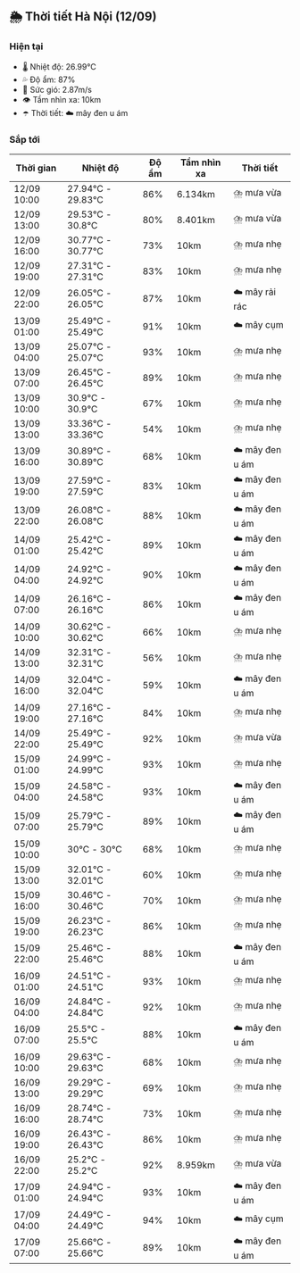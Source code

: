 ## 🌦️ Thời tiết Hà Nội (12/09)

### Hiện tại

- 🌡️ Nhiệt độ: 26.99℃
- 💦 Độ ẩm: 87%
- 💨 Sức gió: 2.87m/s
- 👁️ Tầm nhìn xa: 10km
- ☂️ Thời tiết: ☁️ mây đen u ám

### Sắp tới

| Thời gian | Nhiệt độ | Độ ẩm | Tầm nhìn xa | Thời tiết |
| --- | --- | --- | --- | --- |
| 12/09 10:00 | 27.94℃ - 29.83℃ | 86% | 6.134km | ⛈️ mưa vừa |
| 12/09 13:00 | 29.53℃ - 30.8℃ | 80% | 8.401km | ⛈️ mưa vừa |
| 12/09 16:00 | 30.77℃ - 30.77℃ | 73% | 10km | ⛈️ mưa nhẹ |
| 12/09 19:00 | 27.31℃ - 27.31℃ | 83% | 10km | ⛈️ mưa nhẹ |
| 12/09 22:00 | 26.05℃ - 26.05℃ | 87% | 10km | ☁️ mây rải rác |
| 13/09 01:00 | 25.49℃ - 25.49℃ | 91% | 10km | ☁️ mây cụm |
| 13/09 04:00 | 25.07℃ - 25.07℃ | 93% | 10km | ⛈️ mưa nhẹ |
| 13/09 07:00 | 26.45℃ - 26.45℃ | 89% | 10km | ⛈️ mưa nhẹ |
| 13/09 10:00 | 30.9℃ - 30.9℃ | 67% | 10km | ⛈️ mưa nhẹ |
| 13/09 13:00 | 33.36℃ - 33.36℃ | 54% | 10km | ⛈️ mưa nhẹ |
| 13/09 16:00 | 30.89℃ - 30.89℃ | 68% | 10km | ☁️ mây đen u ám |
| 13/09 19:00 | 27.59℃ - 27.59℃ | 83% | 10km | ☁️ mây đen u ám |
| 13/09 22:00 | 26.08℃ - 26.08℃ | 88% | 10km | ☁️ mây đen u ám |
| 14/09 01:00 | 25.42℃ - 25.42℃ | 89% | 10km | ☁️ mây đen u ám |
| 14/09 04:00 | 24.92℃ - 24.92℃ | 90% | 10km | ☁️ mây đen u ám |
| 14/09 07:00 | 26.16℃ - 26.16℃ | 86% | 10km | ☁️ mây đen u ám |
| 14/09 10:00 | 30.62℃ - 30.62℃ | 66% | 10km | ⛈️ mưa nhẹ |
| 14/09 13:00 | 32.31℃ - 32.31℃ | 56% | 10km | ⛈️ mưa nhẹ |
| 14/09 16:00 | 32.04℃ - 32.04℃ | 59% | 10km | ☁️ mây đen u ám |
| 14/09 19:00 | 27.16℃ - 27.16℃ | 84% | 10km | ⛈️ mưa nhẹ |
| 14/09 22:00 | 25.49℃ - 25.49℃ | 92% | 10km | ⛈️ mưa vừa |
| 15/09 01:00 | 24.99℃ - 24.99℃ | 93% | 10km | ⛈️ mưa nhẹ |
| 15/09 04:00 | 24.58℃ - 24.58℃ | 93% | 10km | ☁️ mây đen u ám |
| 15/09 07:00 | 25.79℃ - 25.79℃ | 89% | 10km | ☁️ mây đen u ám |
| 15/09 10:00 | 30℃ - 30℃ | 68% | 10km | ⛈️ mưa nhẹ |
| 15/09 13:00 | 32.01℃ - 32.01℃ | 60% | 10km | ⛈️ mưa nhẹ |
| 15/09 16:00 | 30.46℃ - 30.46℃ | 70% | 10km | ⛈️ mưa nhẹ |
| 15/09 19:00 | 26.23℃ - 26.23℃ | 86% | 10km | ⛈️ mưa nhẹ |
| 15/09 22:00 | 25.46℃ - 25.46℃ | 88% | 10km | ☁️ mây đen u ám |
| 16/09 01:00 | 24.51℃ - 24.51℃ | 93% | 10km | ⛈️ mưa nhẹ |
| 16/09 04:00 | 24.84℃ - 24.84℃ | 92% | 10km | ⛈️ mưa nhẹ |
| 16/09 07:00 | 25.5℃ - 25.5℃ | 88% | 10km | ☁️ mây đen u ám |
| 16/09 10:00 | 29.63℃ - 29.63℃ | 68% | 10km | ⛈️ mưa nhẹ |
| 16/09 13:00 | 29.29℃ - 29.29℃ | 69% | 10km | ⛈️ mưa nhẹ |
| 16/09 16:00 | 28.74℃ - 28.74℃ | 73% | 10km | ⛈️ mưa nhẹ |
| 16/09 19:00 | 26.43℃ - 26.43℃ | 86% | 10km | ⛈️ mưa nhẹ |
| 16/09 22:00 | 25.2℃ - 25.2℃ | 92% | 8.959km | ⛈️ mưa vừa |
| 17/09 01:00 | 24.94℃ - 24.94℃ | 93% | 10km | ☁️ mây đen u ám |
| 17/09 04:00 | 24.49℃ - 24.49℃ | 94% | 10km | ☁️ mây cụm |
| 17/09 07:00 | 25.66℃ - 25.66℃ | 89% | 10km | ☁️ mây đen u ám |
